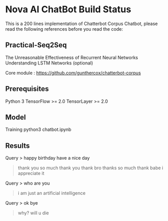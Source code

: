 # Nova AI ChatBot Build Status

This is a 200 lines implementation of Chatterbot Corpus Chatbot, please read the following references before you read the code:

## Practical-Seq2Seq

The Unreasonable Effectiveness of Recurrent Neural Networks
Understanding LSTM Networks (optional)

Core module : https://github.com/gunthercox/chatterbot-corpus


## Prerequisites

Python 3
TensorFlow >= 2.0
TensorLayer >= 2.0


## Model

Training
python3 chatbot.ipynb

## Results

Query > happy birthday have a nice day

 > thank you so much
 > thank you
 > thank bro
 > thanks so much
 > thank babe i appreciate it
 
Query > who are you

 > i am just an artificial intelligence
 
Query > ok bye

 > why? will u die
